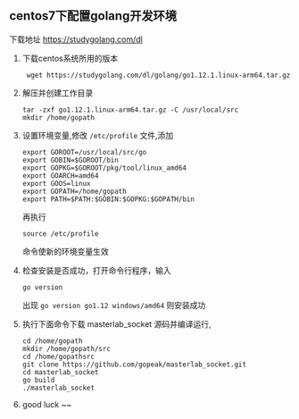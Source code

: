 
## centos7下配置golang开发环境
下载地址 https://studygolang.com/dl

1. 下载centos系统所用的版本
    ```text
     wget https://studygolang.com/dl/golang/go1.12.1.linux-arm64.tar.gz
    ```
2. 解压并创建工作目录
   ```text
   tar -zxf go1.12.1.linux-arm64.tar.gz -C /usr/local/src
   mkdir /home/gopath
   ```
    
3. 设置环境变量,修改 `/etc/profile` 文件,添加
    ```text
    export GOROOT=/usr/local/src/go 
    export GOBIN=$GOROOT/bin
    export GOPKG=$GOROOT/pkg/tool/linux_amd64 
    export GOARCH=amd64
    export GOOS=linux
    export GOPATH=/home/gopath
    export PATH=$PATH:$GOBIN:$GOPKG:$GOPATH/bin
    ```
    再执行
     ```text
     source /etc/profile 
    ```
    命令使新的环境变量生效
4. 检查安装是否成功，打开命令行程序，输入
    ```text
    go version
    ```
   出现 `go version go1.12 windows/amd64` 则安装成功
         
5. 执行下面命令下载 masterlab_socket 源码并编译运行,
    ```
    cd /home/gopath
    mkdir /home/gopath/src
    cd /home/gopathsrc
    git clone https://github.com/gopeak/masterlab_socket.git
    cd masterlab_socket
    go build
   ./masterlab_socket
    ```

 6. good luck ~~

 
